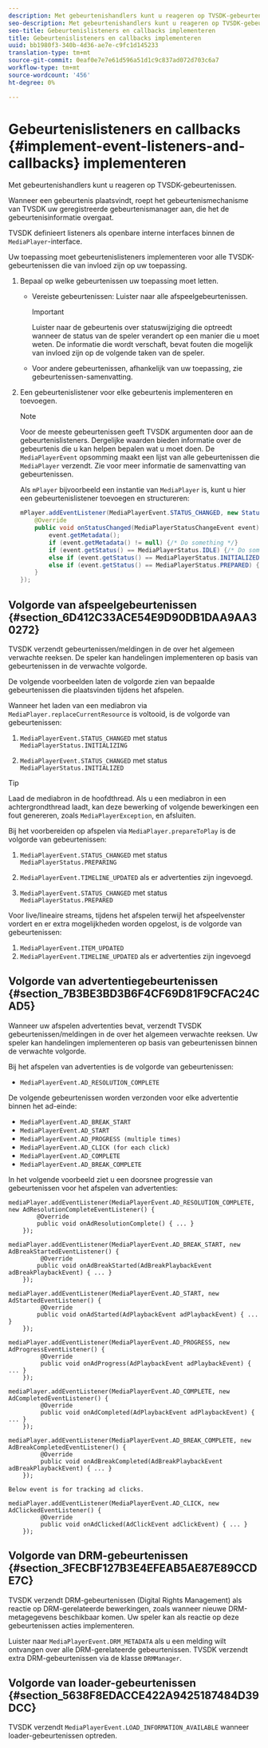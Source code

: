 ```yaml
---
description: Met gebeurtenishandlers kunt u reageren op TVSDK-gebeurtenissen.
seo-description: Met gebeurtenishandlers kunt u reageren op TVSDK-gebeurtenissen.
seo-title: Gebeurtenislisteners en callbacks implementeren
title: Gebeurtenislisteners en callbacks implementeren
uuid: bb1980f3-340b-4d36-ae7e-c9fc1d145233
translation-type: tm+mt
source-git-commit: 0eaf0e7e7e61d596a51d1c9c837ad072d703c6a7
workflow-type: tm+mt
source-wordcount: '456'
ht-degree: 0%

---
```



# Gebeurtenislisteners en callbacks {#implement-event-listeners-and-callbacks} implementeren

Met gebeurtenishandlers kunt u reageren op TVSDK-gebeurtenissen.

Wanneer een gebeurtenis plaatsvindt, roept het gebeurtenismechanisme van TVSDK uw geregistreerde gebeurtenismanager aan, die het de gebeurtenisinformatie overgaat.

TVSDK definieert listeners als openbare interne interfaces binnen de `MediaPlayer`-interface.

Uw toepassing moet gebeurtenislisteners implementeren voor alle TVSDK-gebeurtenissen die van invloed zijn op uw toepassing.

1. Bepaal op welke gebeurtenissen uw toepassing moet letten.

   * Vereiste gebeurtenissen: Luister naar alle afspeelgebeurtenissen.

      >[!IMPORTANT]
      >
      >Luister naar de gebeurtenis over statuswijziging die optreedt wanneer de status van de speler verandert op een manier die u moet weten. De informatie die wordt verschaft, bevat fouten die mogelijk van invloed zijn op de volgende taken van de speler.

   * Voor andere gebeurtenissen, afhankelijk van uw toepassing, zie gebeurtenissen-samenvatting.

1. Een gebeurtenislistener voor elke gebeurtenis implementeren en toevoegen.

   >[!NOTE]
   >
   >Voor de meeste gebeurtenissen geeft TVSDK argumenten door aan de gebeurtenislisteners. Dergelijke waarden bieden informatie over de gebeurtenis die u kan helpen bepalen wat u moet doen. De `MediaPlayerEvent` opsomming maakt een lijst van alle gebeurtenissen die `MediaPlayer` verzendt. Zie voor meer informatie de samenvatting van gebeurtenissen.

   Als `mPlayer` bijvoorbeeld een instantie van `MediaPlayer` is, kunt u hier een gebeurtenislistener toevoegen en structureren:

   ```java
   mPlayer.addEventListener(MediaPlayerEvent.STATUS_CHANGED, new StatusChangeEventListener() { 
       @Override 
       public void onStatusChanged(MediaPlayerStatusChangeEvent event) { 
           event.getMetadata(); 
           if (event.getMetadata() != null) {/* Do something */} 
           if (event.getStatus() == MediaPlayerStatus.IDLE) {/* Do something */} 
           else if (event.getStatus() == MediaPlayerStatus.INITIALIZED) {/* Do something */} 
           else if (event.getStatus() == MediaPlayerStatus.PREPARED) {/* Do something */} 
       } 
   }); 
   ```

## Volgorde van afspeelgebeurtenissen {#section_6D412C33ACE54E9D90DB1DAA9AA30272}

TVSDK verzendt gebeurtenissen/meldingen in de over het algemeen verwachte reeksen. De speler kan handelingen implementeren op basis van gebeurtenissen in de verwachte volgorde.

De volgende voorbeelden laten de volgorde zien van bepaalde gebeurtenissen die plaatsvinden tijdens het afspelen.

Wanneer het laden van een mediabron via `MediaPlayer.replaceCurrentResource` is voltooid, is de volgorde van gebeurtenissen:

1. `MediaPlayerEvent.STATUS_CHANGED` met status  `MediaPlayerStatus.INITIALIZING`

1. `MediaPlayerEvent.STATUS_CHANGED` met status  `MediaPlayerStatus.INITIALIZED`

>[!TIP]
>
>Laad de mediabron in de hoofdthread. Als u een mediabron in een achtergrondthread laadt, kan deze bewerking of volgende bewerkingen een fout genereren, zoals `MediaPlayerException`, en afsluiten.

Bij het voorbereiden op afspelen via `MediaPlayer.prepareToPlay` is de volgorde van gebeurtenissen:

1. `MediaPlayerEvent.STATUS_CHANGED` met status  `MediaPlayerStatus.PREPARING`

1. `MediaPlayerEvent.TIMELINE_UPDATED` als er advertenties zijn ingevoegd.
1. `MediaPlayerEvent.STATUS_CHANGED` met status  `MediaPlayerStatus.PREPARED`

Voor live/lineaire streams, tijdens het afspelen terwijl het afspeelvenster vordert en er extra mogelijkheden worden opgelost, is de volgorde van gebeurtenissen:

1. `MediaPlayerEvent.ITEM_UPDATED`
1. `MediaPlayerEvent.TIMELINE_UPDATED` als er advertenties zijn ingevoegd

## Volgorde van advertentiegebeurtenissen {#section_7B3BE3BD3B6F4CF69D81F9CFAC24CAD5}

Wanneer uw afspelen advertenties bevat, verzendt TVSDK gebeurtenissen/meldingen in de over het algemeen verwachte reeksen. Uw speler kan handelingen implementeren op basis van gebeurtenissen binnen de verwachte volgorde.

Bij het afspelen van advertenties is de volgorde van gebeurtenissen:

* `MediaPlayerEvent.AD_RESOLUTION_COMPLETE`

De volgende gebeurtenissen worden verzonden voor elke advertentie binnen het ad-einde:

* `MediaPlayerEvent.AD_BREAK_START`
* `MediaPlayerEvent.AD_START`
* `MediaPlayerEvent.AD_PROGRESS (multiple times)`
* `MediaPlayerEvent.AD_CLICK (for each click)`
* `MediaPlayerEvent.AD_COMPLETE`
* `MediaPlayerEvent.AD_BREAK_COMPLETE`

In het volgende voorbeeld ziet u een doorsnee progressie van gebeurtenissen voor het afspelen van advertenties:

```
mediaPlayer.addEventListener(MediaPlayerEvent.AD_RESOLUTION_COMPLETE, new AdResolutionCompleteEventListener() { 
        @Override 
        public void onAdResolutionComplete() { ... } 
    }); 
 
mediaPlayer.addEventListener(MediaPlayerEvent.AD_BREAK_START, new AdBreakStartedEventListener() { 
         @Override 
        public void onAdBreakStarted(AdBreakPlaybackEvent adBreakPlaybackEvent) { ... } 
    }); 
 
mediaPlayer.addEventListener(MediaPlayerEvent.AD_START, new AdStartedEventListener() { 
         @Override 
        public void onAdStarted(AdPlaybackEvent adPlaybackEvent) { ... } 
    }); 
 
mediaPlayer.addEventListener(MediaPlayerEvent.AD_PROGRESS, new AdProgressEventListener() { 
         @Override 
         public void onAdProgress(AdPlaybackEvent adPlaybackEvent) { ... } 
    }); 
 
mediaPlayer.addEventListener(MediaPlayerEvent.AD_COMPLETE, new AdCompletedEventListener() { 
         @Override 
         public void onAdCompleted(AdPlaybackEvent adPlaybackEvent) { ... } 
    }); 
 
mediaPlayer.addEventListener(MediaPlayerEvent.AD_BREAK_COMPLETE, new AdBreakCompletedEventListener() { 
         @Override 
         public void onAdBreakCompleted(AdBreakPlaybackEvent adBreakPlaybackEvent) { ... } 
    }); 
 
Below event is for tracking ad clicks. 
 
mediaPlayer.addEventListener(MediaPlayerEvent.AD_CLICK, new AdClickedEventListener() { 
         @Override 
         public void onAdClicked(AdClickEvent adClickEvent) { ... } 
    });
```

## Volgorde van DRM-gebeurtenissen {#section_3FECBF127B3E4EFEAB5AE87E89CCDE7C}

TVSDK verzendt DRM-gebeurtenissen (Digital Rights Management) als reactie op DRM-gerelateerde bewerkingen, zoals wanneer nieuwe DRM-metagegevens beschikbaar komen. Uw speler kan als reactie op deze gebeurtenissen acties implementeren.

Luister naar `MediaPlayerEvent.DRM_METADATA` als u een melding wilt ontvangen over alle DRM-gerelateerde gebeurtenissen. TVSDK verzendt extra DRM-gebeurtenissen via de klasse `DRMManager`.

## Volgorde van loader-gebeurtenissen {#section_5638F8EDACCE422A9425187484D39DCC}

TVSDK verzendt `MediaPlayerEvent.LOAD_INFORMATION_AVAILABLE` wanneer loader-gebeurtenissen optreden.
